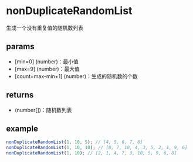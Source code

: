 # nonDuplicateRandomList

生成一个没有重复值的随机数列表

## params

-   [min=0] (number)：最小值
-   [max=9] (number)：最大值
-   [count=max-min+1] (number)：生成的随机数的个数

## returns

-   (number[])：随机数列表

## example

```js
nonDuplicateRandomList(1, 10, 5); // [4, 5, 6, 7, 8]
nonDuplicateRandomList(1, 10, 10); // [8, 7, 10, 4, 3, 5, 2, 1, 9, 6]
nonDuplicateRandomList(1, 10); // [2, 1, 4, 7, 3, 10, 5, 9, 6, 8]
```
